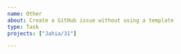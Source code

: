 ```yaml
---
name: Other
about: Create a GitHub issue without using a template
type: Task
projects: ["Jahia/31"]

---
```

